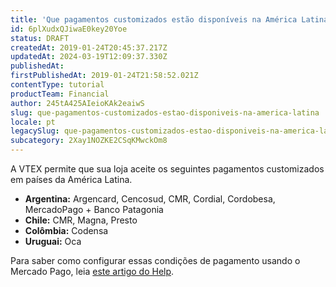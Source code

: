 ```yaml
---
title: 'Que pagamentos customizados estão disponíveis na América Latina?'
id: 6plXudxQJiwaE0key20Yoe
status: DRAFT
createdAt: 2019-01-24T20:45:37.217Z
updatedAt: 2024-03-19T12:09:37.330Z
publishedAt: 
firstPublishedAt: 2019-01-24T21:58:52.021Z
contentType: tutorial
productTeam: Financial
author: 245tA425AIeioKAk2eaiwS
slug: que-pagamentos-customizados-estao-disponiveis-na-america-latina
locale: pt
legacySlug: que-pagamentos-customizados-estao-disponiveis-na-america-latina
subcategory: 2Xay1NOZKE2CSqKMwckOm8
---
```


A VTEX permite que sua loja aceite os seguintes pagamentos customizados em países da América Latina.

- __Argentina:__ Argencard, Cencosud, CMR, Cordial, Cordobesa, MercadoPago + Banco Patagonia
- __Chile:__ CMR, Magna, Presto
- __Colômbia:__ Codensa
- __Uruguai:__ Oca

Para saber como configurar essas condições de pagamento usando o Mercado Pago, leia [este artigo do Help](/pt/tutorial/configurar-pagamentos-customizados-usando-mercadopago-latam).
